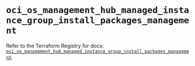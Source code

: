 # `oci_os_management_hub_managed_instance_group_install_packages_management`

Refer to the Terraform Registry for docs: [`oci_os_management_hub_managed_instance_group_install_packages_management`](https://registry.terraform.io/providers/oracle/oci/7.19.0/docs/resources/os_management_hub_managed_instance_group_install_packages_management).

